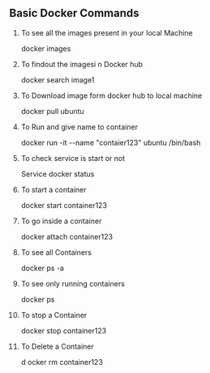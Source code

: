 ## Basic Docker Commands 

1. To see all the images present in your local Machine 

      docker images
   
2. To findout the imagesi n Docker hub

      docker search image1
   
3. To Download image form docker hub to local machine

      docker pull ubuntu
   
4. To Run and give name to container

      docker run -it --name "contaier123" ubuntu /bin/bash

5. To check service is start or not

      Service docker status

7. To start a container

      docker start container123
   
8. To go inside a container

      docker attach container123
   
9. To see all Containers

      docker ps -a
    
10. To see only running containers
    
      docker ps
    
11. To stop a Container

      docker stop container123
    
12. To Delete a Container

     d ocker rm container123
        
      
